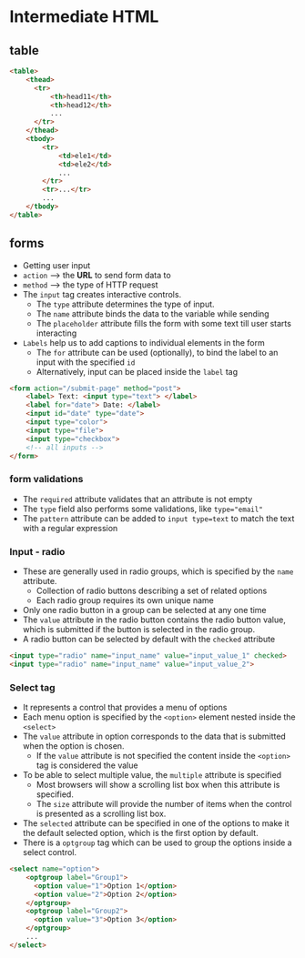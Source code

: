 # Intermediate HTML

## table

```html
<table>
    <thead>
      <tr>
          <th>head11</th>
          <th>head12</th>
          ...
      </tr>
    </thead>
    <tbody>
        <tr>
            <td>ele1</td>
            <td>ele2</td>
            ...
        </tr>
        <tr>...</tr>
        ...
    </tbody>
</table>
```

## forms

- Getting user input
- `action` --> the **URL** to send form data to
- `method` --> the type of HTTP request
- The `input` tag creates interactive controls. 
  - The `type` attribute determines the type of input.
  - The `name` attribute binds the data to the variable while sending
  - The `placeholder` attribute fills the form with some text till user starts interacting
- `Labels` help us to add captions to individual elements in the form
  - The `for` attribute can be used (optionally), to bind the label to an input with the specified `id`
  - Alternatively, input can be placed inside the `label` tag

```html
<form action="/submit-page" method="post">
    <label> Text: <input type="text"> </label>
    <label for="date"> Date: </label>
    <input id="date" type="date">
    <input type="color">
    <input type="file">
    <input type="checkbox">
    <!-- all inputs -->
</form>
```

### form validations

- The `required` attribute validates that an attribute is not empty
- The `type` field also performs some validations, like `type="email"`
- The `pattern` attribute can be added to `input type=text` to match the text with a regular expression

### Input - radio

- These are generally used in radio groups, which is specified by the `name` attribute.
  - Collection of radio buttons describing a set of related options
  - Each radio group requires its own unique name
- Only one radio button in a group can be selected at any one time
- The `value`  attribute in the radio button contains the radio button value, which is submitted if the button is selected in the radio group.
- A radio button can be selected by default with the `checked` attribute

```html
<input type="radio" name="input_name" value="input_value_1" checked>
<input type="radio" name="input_name" value="input_value_2">
```

### Select tag

- It represents a control that provides a menu of options
- Each menu option is specified by the `<option>` element nested inside the `<select>`
- The `value` attribute in option corresponds to the data that is submitted when the option is chosen.
  - If the `value` attribute is not specified the content inside the `<option>` tag is considered the value
- To be able to select multiple value, the `multiple` attribute is specified
  - Most browsers will show a scrolling list box when this attribute is specified.
  - The `size` attribute will provide the number of items when the control is presented as a scrolling list box.
- The `selected` attribute can be specified in one of the options to make it the default selected option, which is the first option by default.
- There is a `optgroup` tag which can be used to group the options inside a select control.

```html
<select name="option">
    <optgroup label="Group1">
      <option value="1">Option 1</option>
      <option value="2">Option 2</option>
    </optgroup>
    <optgroup label="Group2">
      <option value="3">Option 3</option>
    </optgroup>
    ...
</select>
```
